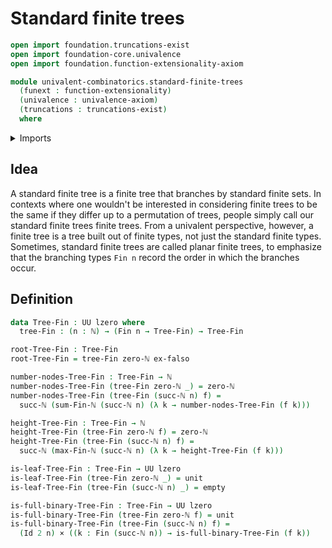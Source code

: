# Standard finite trees

```agda
open import foundation.truncations-exist
open import foundation-core.univalence
open import foundation.function-extensionality-axiom

module univalent-combinatorics.standard-finite-trees
  (funext : function-extensionality)
  (univalence : univalence-axiom)
  (truncations : truncations-exist)
  where
```

<details><summary>Imports</summary>

```agda
open import elementary-number-theory.maximum-natural-numbers funext univalence truncations
open import elementary-number-theory.natural-numbers
open import elementary-number-theory.sums-of-natural-numbers funext univalence truncations

open import foundation.cartesian-product-types funext univalence
open import foundation.empty-types funext univalence truncations
open import foundation.identity-types funext
open import foundation.unit-type
open import foundation.universe-levels

open import univalent-combinatorics.standard-finite-types funext univalence truncations
```

</details>

## Idea

A standard finite tree is a finite tree that branches by standard finite sets.
In contexts where one wouldn't be interested in considering finite trees to be
the same if they differ up to a permutation of trees, people simply call our
standard finite trees finite trees. From a univalent perspective, however, a
finite tree is a tree built out of finite types, not just the standard finite
types. Sometimes, standard finite trees are called planar finite trees, to
emphasize that the branching types `Fin n` record the order in which the
branches occur.

## Definition

```agda
data Tree-Fin : UU lzero where
  tree-Fin : (n : ℕ) → (Fin n → Tree-Fin) → Tree-Fin

root-Tree-Fin : Tree-Fin
root-Tree-Fin = tree-Fin zero-ℕ ex-falso

number-nodes-Tree-Fin : Tree-Fin → ℕ
number-nodes-Tree-Fin (tree-Fin zero-ℕ _) = zero-ℕ
number-nodes-Tree-Fin (tree-Fin (succ-ℕ n) f) =
  succ-ℕ (sum-Fin-ℕ (succ-ℕ n) (λ k → number-nodes-Tree-Fin (f k)))

height-Tree-Fin : Tree-Fin → ℕ
height-Tree-Fin (tree-Fin zero-ℕ f) = zero-ℕ
height-Tree-Fin (tree-Fin (succ-ℕ n) f) =
  succ-ℕ (max-Fin-ℕ (succ-ℕ n) (λ k → height-Tree-Fin (f k)))

is-leaf-Tree-Fin : Tree-Fin → UU lzero
is-leaf-Tree-Fin (tree-Fin zero-ℕ _) = unit
is-leaf-Tree-Fin (tree-Fin (succ-ℕ n) _) = empty

is-full-binary-Tree-Fin : Tree-Fin → UU lzero
is-full-binary-Tree-Fin (tree-Fin zero-ℕ f) = unit
is-full-binary-Tree-Fin (tree-Fin (succ-ℕ n) f) =
  (Id 2 n) × ((k : Fin (succ-ℕ n)) → is-full-binary-Tree-Fin (f k))
```
